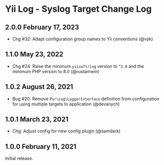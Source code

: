# Yii Log - Syslog Target Change Log

## 2.0.0 February 17, 2023

- Chg #32: Adapt configuration group names to Yii conventions (@vjik)

## 1.1.0 May 23, 2022

- Chg #24: Raise the minimum `yiisoft/log` version to `^2.0` and the minimum PHP version to 8.0 (@rustamwin)

## 1.0.2 August 26, 2021

- Bug #20: Remove `Psr\Log\LoggerInterface` definition from configuration for using multiple targets to application (@devanych)

## 1.0.1 March 23, 2021

- Chg: Adjust config for new config plugin (@samdark)

## 1.0.0 February 11, 2021

Initial release.
